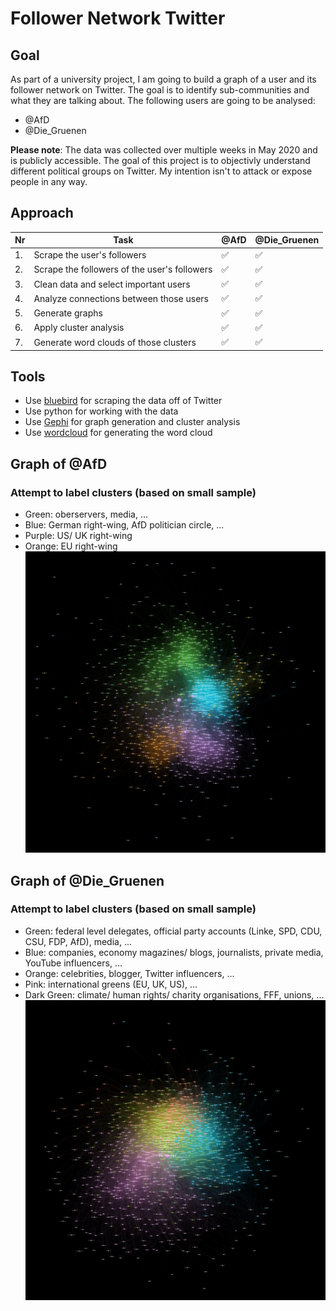 # Follower Network Twitter
## Goal
As part of a university project, I am going to build a graph of a user and its follower network on Twitter. The goal is to identify sub-communities and what they are talking about. The following users are going to be analysed:
- @AfD
- @Die_Gruenen

**Please note**: The data was collected over multiple weeks in May 2020 and is publicly accessible. The goal of this project is to objectivly understand different political groups on Twitter. My intention isn't to attack or expose people in any way.

## Approach

| Nr | Task | @AfD | @Die_Gruenen |
|----|------|------|--------------|
|1.    |Scrape the user's followers      |✅      |✅              |
|2.   |Scrape the followers of the user's followers      |✅      |✅              |
|3.    |Clean data and select important users    |✅      |✅            |
|4.    |Analyze connections between those users      |✅      |✅             |
|5.    |Generate graphs      |✅      |✅              |
|6.    |Apply cluster analysis     |✅      |✅              |
|7.    |Generate word clouds of those clusters      |✅      |✅              |


## Tools
- Use [bluebird](https://github.com/brunneis/bluebird) for scraping the data off of Twitter
- Use python for working with the data
- Use [Gephi](https://gephi.org) for graph generation and cluster analysis
- Use [wordcloud](https://github.com/amueller/word_cloud) for generating the word cloud

## Graph of @AfD
### Attempt to label clusters (based on small sample)
- Green: oberservers, media, ...
- Blue: German right-wing, AfD politician circle, ...
- Purple: US/ UK right-wing 
- Orange: EU right-wing
![graph](./img/afd_graph_full_small.png)

## Graph of @Die_Gruenen
### Attempt to label clusters (based on small sample)
- Green: federal level delegates, official party accounts (Linke, SPD, CDU, CSU, FDP, AfD), media, ...
- Blue: companies, economy magazines/ blogs, journalists, private media, YouTube influencers, ...
- Orange: celebrities, blogger, Twitter influencers, ...
- Pink: international greens (EU, UK, US), ...
- Dark Green: climate/ human rights/ charity organisations, FFF, unions, ...
![graph](./img/gruenen_graph_full_small.png)
